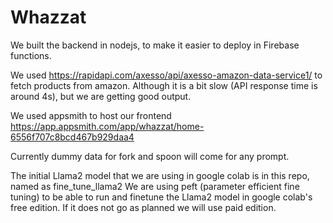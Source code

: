 # Whazzat

We built the backend in nodejs, to make it easier to deploy in Firebase functions.

We used https://rapidapi.com/axesso/api/axesso-amazon-data-service1/ to fetch products from amazon. Although it is a bit slow (API response time is around 4s), but we are getting good output.

We used appsmith to host our frontend https://app.appsmith.com/app/whazzat/home-6556f707c8bcd467b929daa4 

Currently dummy data for fork and spoon will come for any prompt.

The initial Llama2 model that we are using in google colab is in this repo, named as fine_tune_llama2
We are using peft (parameter efficient fine tuning) to be able to run and finetune the Llama2 model in google colab's free edition. If it does not go as planned we will use paid edition.